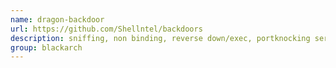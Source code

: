 ```yaml
---
name: dragon-backdoor
url: https://github.com/Shellntel/backdoors
description: sniffing, non binding, reverse down/exec, portknocking service Based on cd00r.c. URL : https://github.com/Shellntel/backdoors Groups : blackarch blackarch-backdoor blackarch-sniffer blackarch-windows
group: blackarch
---
```

